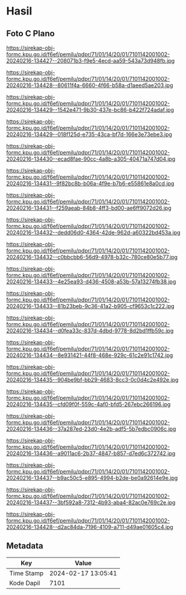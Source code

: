 # Hasil

## Foto C Plano

https://sirekap-obj-formc.kpu.go.id/f6ef/pemilu/pdpr/71/01/14/20/01/7101142001002-20240216-134427--208071b3-f9e5-4ecd-aa59-543a73d948fb.jpg

https://sirekap-obj-formc.kpu.go.id/f6ef/pemilu/pdpr/71/01/14/20/01/7101142001002-20240216-134428--80611f4a-6660-4f66-b58a-d1aeed5ae203.jpg

https://sirekap-obj-formc.kpu.go.id/f6ef/pemilu/pdpr/71/01/14/20/01/7101142001002-20240216-134429--1542e471-9b30-437e-bc86-b422f724adaf.jpg

https://sirekap-obj-formc.kpu.go.id/f6ef/pemilu/pdpr/71/01/14/20/01/7101142001002-20240216-134429--018f125d-e735-43ca-bf7d-166e3e73ebe3.jpg

https://sirekap-obj-formc.kpu.go.id/f6ef/pemilu/pdpr/71/01/14/20/01/7101142001002-20240216-134430--ecad8fae-90cc-4a8b-a305-40471a747d04.jpg

https://sirekap-obj-formc.kpu.go.id/f6ef/pemilu/pdpr/71/01/14/20/01/7101142001002-20240216-134431--9f82bc8b-b06a-4f9e-b7b6-e55861e8a0cd.jpg

https://sirekap-obj-formc.kpu.go.id/f6ef/pemilu/pdpr/71/01/14/20/01/7101142001002-20240216-134431--f259aeab-84b8-4ff3-bd00-ae6ff9072d26.jpg

https://sirekap-obj-formc.kpu.go.id/f6ef/pemilu/pdpr/71/01/14/20/01/7101142001002-20240216-134432--dedd06d0-4364-42de-962d-a60322bd453a.jpg

https://sirekap-obj-formc.kpu.go.id/f6ef/pemilu/pdpr/71/01/14/20/01/7101142001002-20240216-134432--c0bbcbb6-56d9-4978-b32c-780ce80e5b77.jpg

https://sirekap-obj-formc.kpu.go.id/f6ef/pemilu/pdpr/71/01/14/20/01/7101142001002-20240216-134433--4e25ea93-d436-4508-a53b-57a13274fb38.jpg

https://sirekap-obj-formc.kpu.go.id/f6ef/pemilu/pdpr/71/01/14/20/01/7101142001002-20240216-134433--81b23beb-9c36-41a2-b905-cf9653c1c222.jpg

https://sirekap-obj-formc.kpu.go.id/f6ef/pemilu/pdpr/71/01/14/20/01/7101142001002-20240216-134434--d0fea33c-837d-4dbd-9778-8d2bd1ffb59c.jpg

https://sirekap-obj-formc.kpu.go.id/f6ef/pemilu/pdpr/71/01/14/20/01/7101142001002-20240216-134434--8e931421-44f8-468e-929c-61c2e91c1742.jpg

https://sirekap-obj-formc.kpu.go.id/f6ef/pemilu/pdpr/71/01/14/20/01/7101142001002-20240216-134435--904be9bf-bb29-4683-8cc3-0c0d4c2e492e.jpg

https://sirekap-obj-formc.kpu.go.id/f6ef/pemilu/pdpr/71/01/14/20/01/7101142001002-20240216-134435--cfd09f0f-559c-4af0-bfd5-267ebc266196.jpg

https://sirekap-obj-formc.kpu.go.id/f6ef/pemilu/pdpr/71/01/14/20/01/7101142001002-20240216-134436--37a287ed-23d0-4e2b-adf5-5b7edbc0906c.jpg

https://sirekap-obj-formc.kpu.go.id/f6ef/pemilu/pdpr/71/01/14/20/01/7101142001002-20240216-134436--a9011ac6-2b37-4847-b857-d7ed6c372742.jpg

https://sirekap-obj-formc.kpu.go.id/f6ef/pemilu/pdpr/71/01/14/20/01/7101142001002-20240216-134437--b9ac50c5-e895-4994-b2de-be0a92614e9e.jpg

https://sirekap-obj-formc.kpu.go.id/f6ef/pemilu/pdpr/71/01/14/20/01/7101142001002-20240216-134437--3bf592a8-7312-4b93-aba4-82ac0e769c2e.jpg

https://sirekap-obj-formc.kpu.go.id/f6ef/pemilu/pdpr/71/01/14/20/01/7101142001002-20240216-134428--d2ac84da-7196-4109-a711-d49ae01605c4.jpg


## Metadata

| Key        | Value               |
| ---------- | ------------------- |
| Time Stamp | 2024-02-17 13:05:41 |
| Kode Dapil | 7101                |




